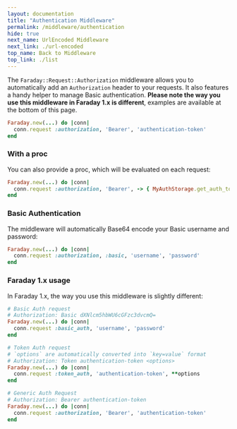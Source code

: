 ```yaml
---
layout: documentation
title: "Authentication Middleware"
permalink: /middleware/authentication
hide: true
next_name: UrlEncoded Middleware
next_link: ./url-encoded
top_name: Back to Middleware
top_link: ./list
---
```


The `Faraday::Request::Authorization` middleware allows you to automatically add an `Authorization` header
to your requests. It also features a handy helper to manage Basic authentication.
**Please note the way you use this middleware in Faraday 1.x is different**,
examples are available at the bottom of this page.

```ruby
Faraday.new(...) do |conn|
  conn.request :authorization, 'Bearer', 'authentication-token'
end
```

### With a proc

You can also provide a proc, which will be evaluated on each request:

```ruby
Faraday.new(...) do |conn|
  conn.request :authorization, 'Bearer', -> { MyAuthStorage.get_auth_token }
end
```

### Basic Authentication

The middleware will automatically Base64 encode your Basic username and password:

```ruby
Faraday.new(...) do |conn|
  conn.request :authorization, :basic, 'username', 'password'
end
```

### Faraday 1.x usage

In Faraday 1.x, the way you use this middleware is slightly different:

```ruby
# Basic Auth request
# Authorization: Basic dXNlcm5hbWU6cGFzc3dvcmQ=
Faraday.new(...) do |conn|
  conn.request :basic_auth, 'username', 'password'
end

# Token Auth request
# `options` are automatically converted into `key=value` format
# Authorization: Token authentication-token <options>
Faraday.new(...) do |conn|
  conn.request :token_auth, 'authentication-token', **options
end

# Generic Auth Request
# Authorization: Bearer authentication-token
Faraday.new(...) do |conn|
  conn.request :authorization, 'Bearer', 'authentication-token'
end
```
